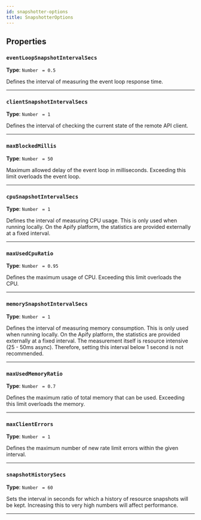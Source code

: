 ```yaml
---
id: snapshotter-options
title: SnapshotterOptions
---
```


<a name="snapshotteroptions"></a>

## Properties

### `eventLoopSnapshotIntervalSecs`

**Type**: `Number` <code> = 0.5</code>

Defines the interval of measuring the event loop response time.

---

### `clientSnapshotIntervalSecs`

**Type**: `Number` <code> = 1</code>

Defines the interval of checking the current state of the remote API client.

---

### `maxBlockedMillis`

**Type**: `Number` <code> = 50</code>

Maximum allowed delay of the event loop in milliseconds. Exceeding this limit overloads the event loop.

---

### `cpuSnapshotIntervalSecs`

**Type**: `Number` <code> = 1</code>

Defines the interval of measuring CPU usage. This is only used when running locally. On the Apify platform, the statistics are provided externally at
a fixed interval.

---

### `maxUsedCpuRatio`

**Type**: `Number` <code> = 0.95</code>

Defines the maximum usage of CPU. Exceeding this limit overloads the CPU.

---

### `memorySnapshotIntervalSecs`

**Type**: `Number` <code> = 1</code>

Defines the interval of measuring memory consumption. This is only used when running locally. On the Apify platform, the statistics are provided
externally at a fixed interval. The measurement itself is resource intensive (25 - 50ms async). Therefore, setting this interval below 1 second is not
recommended.

---

### `maxUsedMemoryRatio`

**Type**: `Number` <code> = 0.7</code>

Defines the maximum ratio of total memory that can be used. Exceeding this limit overloads the memory.

---

### `maxClientErrors`

**Type**: `Number` <code> = 1</code>

Defines the maximum number of new rate limit errors within the given interval.

---

### `snapshotHistorySecs`

**Type**: `Number` <code> = 60</code>

Sets the interval in seconds for which a history of resource snapshots will be kept. Increasing this to very high numbers will affect performance.

---
